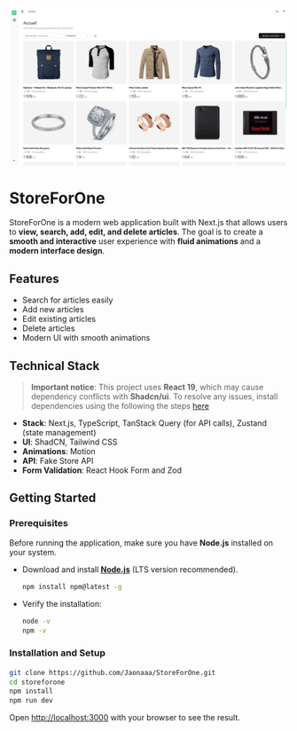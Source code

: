 ![Banner of StoreForOne](public/images/banner.png)

# StoreForOne

StoreForOne is a modern web application built with Next.js that allows users to **view, search, add, edit, and delete articles**. The goal is to create a **smooth and interactive** user experience with **fluid animations** and a **modern interface design**.

## Features

- Search for articles easily
- Add new articles
- Edit existing articles
- Delete articles
- Modern UI with smooth animations

## Technical Stack

> **Important notice**: This project uses **React 19**, which may cause dependency conflicts with **Shadcn/ui**. To resolve any issues, install dependencies using the following the steps [here](https://ui.shadcn.com/docs/react-19)

- **Stack**: Next.js, TypeScript, TanStack Query (for API calls), Zustand (state management)
- **UI**: ShadCN, Tailwind CSS
- **Animations**: Motion
- **API**: Fake Store API
- **Form Validation**: React Hook Form and Zod

## Getting Started

### Prerequisites

Before running the application, make sure you have **Node.js** installed on your system.

- Download and install **[Node.js](https://nodejs.org/)** (LTS version recommended).

  ```sh
  npm install npm@latest -g
  ```

- Verify the installation:
  ```sh
  node -v
  npm -v
  ```

### Installation and Setup

```sh
git clone https://github.com/Jaonaaa/StoreForOne.git
cd storeforone
npm install
npm run dev
```

Open [http://localhost:3000](http://localhost:3000) with your browser to see the result.
